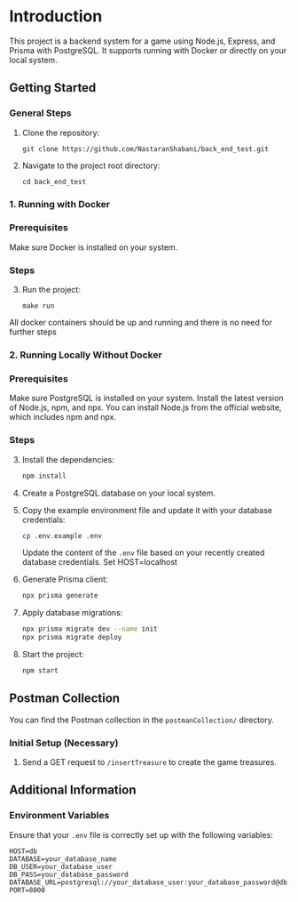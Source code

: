# Introduction

This project is a backend system for a game using Node.js, Express, and Prisma with PostgreSQL. It supports running with Docker or directly on your local system.

## Getting Started
### General Steps
1. Clone the repository:
   ```
   git clone https://github.com/NastaranShabani/back_end_test.git
   ```

2. Navigate to the project root directory:
   ```
   cd back_end_test
   ```
### 1. Running with Docker
### Prerequisites
Make sure Docker is installed on your system.
### Steps

3. Run the project:
   ```
   make run
   ```
All docker containers should be up and running and there is no need for further steps
### 2. Running Locally Without Docker
### Prerequisites
Make sure PostgreSQL is installed on your system.
Install the latest version of Node.js, npm, and npx. You can install Node.js from the official website, which includes npm and npx.
### Steps
3. Install the dependencies:

    ```sh
    npm install
    ```
4. Create a PostgreSQL database on your local system.

5. Copy the example environment file and update it with your database credentials:

    ```sh
    cp .env.example .env
    ```

    Update the content of the `.env` file based on your recently created database credentials. Set HOST=localhost 
 

6. Generate Prisma client:

    ```sh
    npx prisma generate
    ```

7. Apply database migrations:

    ```sh
    npx prisma migrate dev --name init
    npx prisma migrate deploy
    ```

8. Start the project:

    ```sh
    npm start
    ```
## Postman Collection

You can find the Postman collection in the `postmanCollection/` directory.

### Initial Setup **(Necessary)**

1. Send a GET request to `/insertTreasure` to create the game treasures.

## Additional Information

### Environment Variables

Ensure that your `.env` file is correctly set up with the following variables:

```env
HOST=db
DATABASE=your_database_name
DB_USER=your_database_user
DB_PASS=your_database_password
DATABASE_URL=postgresql://your_database_user:your_database_password@db:5432/your_database_name
PORT=8000

